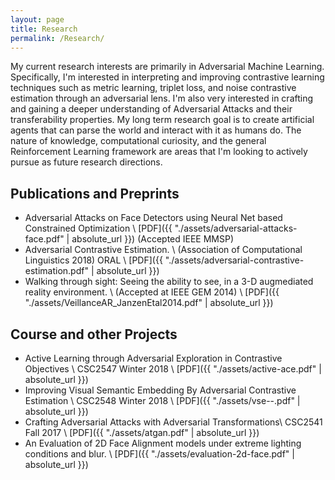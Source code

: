 ```yaml
---
layout: page
title: Research
permalink: /Research/
---
```


My current research interests are primarily in Adversarial Machine Learning.
Specifically, I'm interested in interpreting and improving contrastive learning techniques such as metric
learning, triplet loss, and noise contrastive estimation through an adversarial
lens. I'm also very interested in crafting and gaining a deeper understanding
of Adversarial Attacks and their transferability properties. My long term
research goal is to create artificial agents that can parse the world and
interact with it as humans do. The nature of knowledge, computational
curiosity, and the general Reinforcement Learning framework are areas that I'm
looking to actively pursue as future research directions.

## Publications and Preprints
* Adversarial Attacks on Face Detectors using Neural Net based Constrained Optimization \\
[PDF]({{ "./assets/adversarial-attacks-face.pdf" | absolute_url }})
(Accepted IEEE MMSP)
* Adversarial Contrastive Estimation. \\
(Association of Computational Linguistics 2018) ORAL \\
[PDF]({{ "./assets/adversarial-contrastive-estimation.pdf" | absolute_url }})
* Walking through sight: Seeing the ability to see, in a 3-D augmediated reality environment. \\
(Accepted at IEEE GEM 2014) \\
[PDF]({{ "./assets/VeillanceAR_JanzenEtal2014.pdf" | absolute_url }})


## Course and other Projects
* Active Learning through Adversarial Exploration in Contrastive Objectives \\
CSC2547 Winter 2018 \\
[PDF]({{ "./assets/active-ace.pdf" | absolute_url }})
* Improving Visual Semantic Embedding By Adversarial Contrastive Estimation \\
CSC2548 Winter 2018 \\
[PDF]({{ "./assets/vse--.pdf" | absolute_url }})
* Crafting Adversarial Attacks with Adversarial Transformations\\
CSC2541 Fall 2017 \\
[PDF]({{ "./assets/atgan.pdf" | absolute_url }})
* An Evaluation of 2D Face Alignment models under extreme lighting conditions and blur. \\
[PDF]({{ "./assets/evaluation-2d-face.pdf" | absolute_url }})
